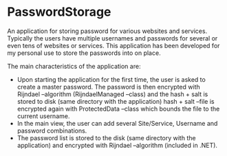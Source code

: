 # PasswordStorage
An application for storing password for various websites and services. Typically the users have multiple usernames and passwords for several or even tens of websites or services. This application has been developed for my personal use to store the passwords into on place.

The main characteristics of the application are:
 - Upon starting the application for the first time, the user is asked to create a master password.
   The password is then encrypted with Rijndael –algorithm (RijndaelManaged –class) and the hash + salt is stored to disk (same directory with the application) hash + salt –file is encrypted again with ProtectedData –class which bounds the file to the current username.
- In the main view, the user can add several Site/Service, Username and password combinations.
- The password list is stored to the disk (same directory with the application) and encrypted with Rijndael 
  –algorithm (included in .NET).